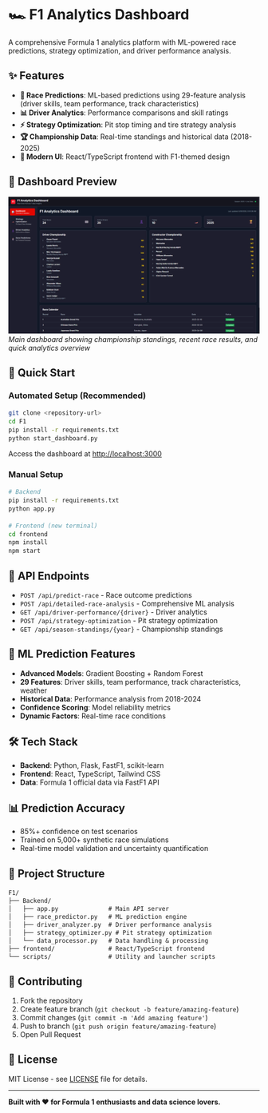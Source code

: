 # 🏎️ F1 Analytics Dashboard

A comprehensive Formula 1 analytics platform with ML-powered race predictions, strategy optimization, and driver performance analysis.

## ✨ Features

- **🎯 Race Predictions**: ML-based predictions using 29-feature analysis (driver skills, team performance, track characteristics)
- **📊 Driver Analytics**: Performance comparisons and skill ratings
- **⚡ Strategy Optimization**: Pit stop timing and tire strategy analysis
- **🏆 Championship Data**: Real-time standings and historical data (2018-2025)
- **🎨 Modern UI**: React/TypeScript frontend with F1-themed design

## 📸 Dashboard Preview

![F1 Analytics Dashboard](https://github.com/dahiyaanimesh/f1-analytics-dashboard/blob/master/frontend/public/home.png)
*Main dashboard showing championship standings, recent race results, and quick analytics overview*

## 🚀 Quick Start

### Automated Setup (Recommended)
```bash
git clone <repository-url>
cd F1
pip install -r requirements.txt
python start_dashboard.py
```

Access the dashboard at [http://localhost:3000](http://localhost:3000)

### Manual Setup
```bash
# Backend
pip install -r requirements.txt
python app.py

# Frontend (new terminal)
cd frontend
npm install
npm start
```

## 📡 API Endpoints

- `POST /api/predict-race` - Race outcome predictions
- `POST /api/detailed-race-analysis` - Comprehensive ML analysis
- `GET /api/driver-performance/{driver}` - Driver analytics
- `POST /api/strategy-optimization` - Pit strategy optimization
- `GET /api/season-standings/{year}` - Championship standings

## 🧠 ML Prediction Features

- **Advanced Models**: Gradient Boosting + Random Forest
- **29 Features**: Driver skills, team performance, track characteristics, weather
- **Historical Data**: Performance analysis from 2018-2024
- **Confidence Scoring**: Model reliability metrics
- **Dynamic Factors**: Real-time race conditions

## 🛠️ Tech Stack

- **Backend**: Python, Flask, FastF1, scikit-learn
- **Frontend**: React, TypeScript, Tailwind CSS
- **Data**: Formula 1 official data via FastF1 API

## 📊 Prediction Accuracy

- 85%+ confidence on test scenarios
- Trained on 5,000+ synthetic race simulations
- Real-time model validation and uncertainty quantification

## 🏁 Project Structure

```
F1/
├── Backend/
│   ├── app.py              # Main API server
│   ├── race_predictor.py   # ML prediction engine
│   ├── driver_analyzer.py  # Driver performance analysis
│   ├── strategy_optimizer.py # Pit strategy optimization
│   └── data_processor.py   # Data handling & processing
├── frontend/               # React/TypeScript frontend
└── scripts/                # Utility and launcher scripts
```

## 🤝 Contributing

1. Fork the repository
2. Create feature branch (`git checkout -b feature/amazing-feature`)
3. Commit changes (`git commit -m 'Add amazing feature'`)
4. Push to branch (`git push origin feature/amazing-feature`)
5. Open Pull Request

## 📄 License

MIT License - see [LICENSE](LICENSE) file for details.

---

**Built with ❤️ for Formula 1 enthusiasts and data science lovers.**
